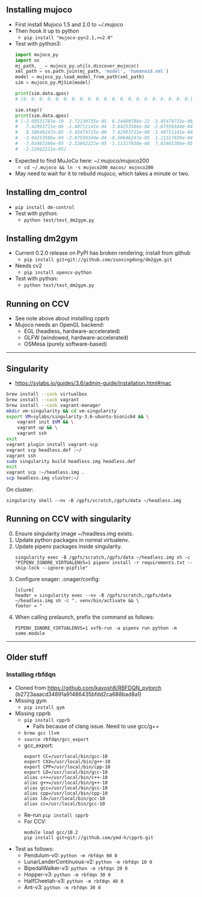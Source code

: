## Installing mujoco
- First install Mujoco 1.5 and 2.0 to ~/.mujoco
- Then hook it up to python
    - `pip install "mujoco-py<2.1,>=2.0"`
- Test with python3:
    ```python
    import mujoco_py
    import os
    mj_path, _ = mujoco_py.utils.discover_mujoco()
    xml_path = os.path.join(mj_path, 'model', 'humanoid.xml')
    model = mujoco_py.load_model_from_path(xml_path)
    sim = mujoco_py.MjSim(model)

    print(sim.data.qpos)
    # [0. 0. 0. 0. 0. 0. 0. 0. 0. 0. 0. 0. 0. 0. 0. 0. 0. 0. 0. 0. 0.]

    sim.step()
    print(sim.data.qpos)
    # [-2.09531783e-19  2.72130735e-05  6.14480786e-22 -3.45474715e-06
    #   7.42993721e-06 -1.40711141e-04 -3.04253586e-04 -2.07559344e-04
    #   8.50646247e-05 -3.45474715e-06  7.42993721e-06 -1.40711141e-04
    #  -3.04253586e-04 -2.07559344e-04 -8.50646247e-05  1.11317030e-04
    #  -7.03465386e-05 -2.22862221e-05 -1.11317030e-04  7.03465386e-05
    #  -2.22862221e-05]
    ```
- Expected to find MuJoCo here: ~/.mujoco/mujoco200
    - `cd ~/.mujoco && ln -s mujoco200_macos/ mujoco200`
- May need to wait for it to rebuild mujoco, which takes a minute or two.

## Installing dm_control
- `pip install dm-control`
- Test with python:
    - `python test/test_dm2gym.py`

## Installing dm2gym
- Current 0.2.0 release on PyPI has broken rendering; install from github
    - `pip install git+git://github.com/zuoxingdong/dm2gym.git`
- Needs cv2
    - `pip install opencv-python`
- Test with python:
    - `python test/test_dm2gym.py`

## Running on CCV
- See note above about installing cpprb
- Mujoco needs an OpenGL backend:
    - EGL (headless, hardware-accelerated)
    - GLFW (windowed, hardware-accelerated)
    - OSMesa (purely software-based)

-----
## Singularity
- https://sylabs.io/guides/3.6/admin-guide/installation.html#mac
```bash
brew install --cask virtualbox
brew install --cask vagrant
brew install --cask vagrant-manager
mkdir vm-singularity && cd vm-singularity
export VM=sylabs/singularity-3.6-ubuntu-bionic64 && \
    vagrant init $VM && \
    vagrant up && \
    vagrant ssh
exit
vagrant plugin install vagrant-scp
vagrant scp headless.def :~/
vagrant ssh
sudo singularity build headless.img headless.def
exit
vagrant scp :~/headless.img .
scp headless.img cluster:~/
```

On cluster:
```
singularity shell --nv -B /gpfs/scratch,/gpfs/data ~/headless.img
```

## Running on CCV with singularity

0. Ensure singularity image ~/headless.img exists.
1. Update python packages in normal virtualenv.
2. Update pipenv packages inside singularity.
    ```
    singularity exec -B /gpfs/scratch,/gpfs/data ~/headless.img sh -c "PIPENV_IGNORE_VIRTUALENVS=1 pipenv install -r requirements.txt --skip-lock --ignore-pipfile"
    ```
3. Configure onager:
    .onager/config:
    ```
    [slurm]
    header = singularity exec --nv -B /gpfs/scratch,/gpfs/data ~/headless.img sh -c ". venv/bin/activate && \
    footer = "
    ```
4. When calling prelaunch, prefix the command as follows:
    ```
    PIPENV_IGNORE_VIRTUALENVS=1 xvfb-run -a pipenv run python -m some.module
    ```

---
## Older stuff

### Installing rbfdqn
- Cloned from https://github.com/kavosh8/RBFDQN_pytorch (b2723aaacd34891a91486435bfdd2ca688bad8a1)
- Missing gym
    - `pip install gym`
- Missing cpprb
    - `pip install cpprb`
        - Fails because of clang issue. Need to use gcc/g++
    - `brew gcc llvm`
    - `source rbfdqn/gcc_export`
    - gcc_export:
        ```
        export CC=/usr/local/bin/gcc-10
        export CXX=/usr/local/bin/g++-10
        export CPP=/usr/local/bin/cpp-10
        export LD=/usr/local/bin/gcc-10
        alias c++=/usr/local/bin/c++-10
        alias g++=/usr/local/bin/g++-10
        alias gcc=/usr/local/bin/gcc-10
        alias cpp=/usr/local/bin/cpp-10
        alias ld=/usr/local/bin/gcc-10
        alias cc=/usr/local/bin/gcc-10
        ```
    - Re-run `pip install cpprb`
    - For CCV:
        ```
        module load gcc/10.2
        pip install git+git://github.com/ymd-h/cpprb.git
        ```
- Test as follows:
    - Pendulum-v0: `python -m rbfdqn 00 0`
    - LunarLanderContinuous-v2: `python -m rbfdqn 10 0`
    - BipedalWalker-v3: `python -m rbfdqn 20 0`
    - Hopper-v3: `python -m rbfdqn 30 0`
    - HalfCheetah-v3: `python -m rbfdqn 40 0`
    - Ant-v3: `python -m rbfdqn 30 0`
